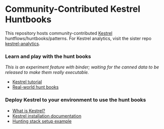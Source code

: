# Community-Contributed Kestrel Huntbooks

This repository hosts community-contributed [Kestrel](https://github.com/opencybersecurityalliance/kestrel-lang) huntflows/huntbooks/patterns. For Kestrel analytics, visit the sister repo [kestrel-analytics](https://github.com/opencybersecurityalliance/kestrel-analytics/).

### Learn and play with the hunt books
_This is an experiment feature with binder; waiting for the canned data to be released to make them really executable._
- [Kestrel tutorial](https://mybinder.org/v2/gh/opencybersecurityalliance/kestrel-huntbook/HEAD?filepath=tutorial)
- [Real-world hunt books](https://mybinder.org/v2/gh/opencybersecurityalliance/kestrel-huntbook/HEAD?filepath=huntbooks)

### Deploy Kestrel to your environment to use the hunt books
- [What is Kestrel?](https://kestrel.readthedocs.io/en/latest/overview.html)
- [Kestrel installation documentation](https://kestrel.readthedocs.io/en/latest/installation.html)
- [Hunting stack setup example](https://opencybersecurityalliance.org/posts/kestrel-2021-07-26/)
